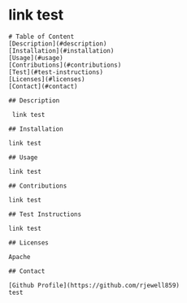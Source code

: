 # link test 
    
    # Table of Content
    [Description](#description)
    [Installation](#installation)
    [Usage](#usage)
    [Contributions](#contributions)
    [Test](#test-instructions)
    [Licenses](#licenses)
    [Contact](#contact)

    ## Description

     link test 

    ## Installation

    link test

    ## Usage

    link test
    
    ## Contributions

    link test

    ## Test Instructions

    link test

    ## Licenses

    Apache

    ## Contact

    [Github Profile](https://github.com/rjewell859)
    test
        